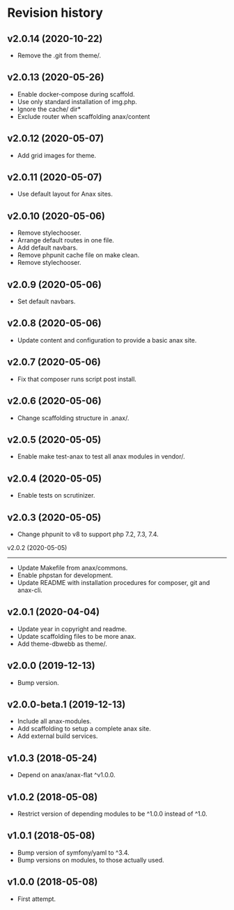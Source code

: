 Revision history
=================================



v2.0.14 (2020-10-22)
---------------------------------

* Remove the .git from theme/.



v2.0.13 (2020-05-26)
---------------------------------

* Enable docker-compose during scaffold.
* Use only standard installation of img.php.
* Ignore the cache/ dir*
* Exclude router when scaffolding anax/content



v2.0.12 (2020-05-07)
---------------------------------

* Add grid images for theme.



v2.0.11 (2020-05-07)
---------------------------------

* Use default layout for Anax sites.



v2.0.10 (2020-05-06)
---------------------------------

* Remove stylechooser.
* Arrange default routes in one file.
* Add default navbars.
* Remove phpunit cache file on make clean.
* Remove stylechooser.



v2.0.9 (2020-05-06)
---------------------------------

* Set default navbars.



v2.0.8 (2020-05-06)
---------------------------------

* Update content and configuration to provide a basic anax site.



v2.0.7 (2020-05-06)
---------------------------------

* Fix that composer runs script post install.



v2.0.6 (2020-05-06)
---------------------------------

* Change scaffolding structure in .anax/.



v2.0.5 (2020-05-05)
---------------------------------

* Enable make test-anax to test all anax modules in vendor/.



v2.0.4 (2020-05-05)
---------------------------------

* Enable tests on scrutinizer.



v2.0.3 (2020-05-05)
---------------------------------

* Change phpunit to v8 to support php 7.2, 7.3, 7.4.



v2.0.2 (2020-05-05)

---------------------------------

* Update Makefile from anax/commons.
* Enable phpstan for development.
* Update README with installation procedures for composer, git and anax-cli.



v2.0.1 (2020-04-04)
---------------------------------

* Update year in copyright and readme.
* Update scaffolding files to be more anax.
* Add theme-dbwebb as theme/.



v2.0.0 (2019-12-13)
---------------------------------

* Bump version.



v2.0.0-beta.1 (2019-12-13)
---------------------------------

* Include all anax-modules.
* Add scaffolding to setup a complete anax site.
* Add external build services.



v1.0.3 (2018-05-24)
---------------------------------

* Depend on anax/anax-flat ^v1.0.0.



v1.0.2 (2018-05-08)
---------------------------------

* Restrict version of depending modules to be ^1.0.0 instead of ^1.0.


v1.0.1 (2018-05-08)
---------------------------------

* Bump version of symfony/yaml to ^3.4.
* Bump versions on modules, to those actually used.



v1.0.0 (2018-05-08)
---------------------------------

* First attempt.
